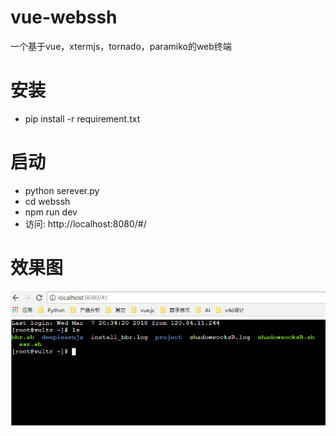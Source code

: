 # vue-webssh
一个基于vue，xtermjs，tornado，paramiko的web终端

# 安装
- pip install -r requirement.txt

# 启动
- python serever.py
- cd webssh
- npm run dev 
- 访问: http://localhost:8080/#/

# 效果图
![](screenshot.png)